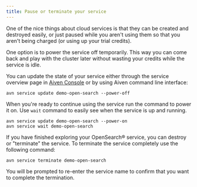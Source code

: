 ```yaml
---
title: Pause or terminate your service
---
```


One of the nice things about cloud services is that they can be created
and destroyed easily, or just paused while you aren\'t using them so
that you aren\'t being charged (or using up your trial credits).

One option is to power the service off temporarily. This way you can
come back and play with the cluster later without wasting your credits
while the service is idle.

You can update the state of your service either through the service
overview page in [Aiven Console](https://console.aiven.io) or by using
Aiven command line interface:

``` 
avn service update demo-open-search --power-off
```

When you\'re ready to continue using the service run the command to
power it on. Use `wait` command to easily see when the service is up and
running.

``` 
avn service update demo-open-search --power-on
avn service wait demo-open-search
```

If you have finished exploring your OpenSearch® service, you can destroy
or \"terminate\" the service. To terminate the service completely use
the following command:

``` 
avn service terminate demo-open-search
```

You will be prompted to re-enter the service name to confirm that you
want to complete the termination.
